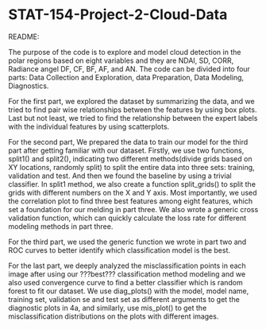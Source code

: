 # STAT-154-Project-2-Cloud-Data
README:

The purpose of the code is to explore and model cloud detection in the polar regions based on eight variables and they are NDAI, SD, CORR, Radiance angel DF, CF, BF, AF, and AN. 
The code can be divided into four parts: Data Collection and Exploration, data Preparation, Data Modeling, Diagnostics.

For the first part, we explored the dataset by summarizing the data, and we tried to find pair wise relationships between the features by using box plots. Last but not least, we tried to find the relationship between the expert labels with the individual features by using scatterplots. 

For the second part, We prepared the data to train our model for the third part after getting familiar with our dataset. Firstly, we use two functions, split1() and split2(), indicating two different methods(divide grids based on XY locations, randomly split) to split the entire data into three sets: training, validation and test. And then we found the baseline by using a trivial classifier. In split1 method, we also create a function split_grids() to split the grids with different numbers on the X and Y axis. Most importantly, we used the correlation plot to find three best features among eight features, which set a foundation for our melding in part three. We also wrote a generic cross validation function, which can quickly calculate the loss rate for different modeling methods in part three. 

For the third part, we used the generic function we wrote in part two and ROC curves to better identify which classification model is the best.

For the last part, we deeply analyzed the misclassification points in each image after using our ???best??? classification method modeling and we also used convergence curve to find a better classifier which is random forest to fit our dataset. We use diag_plots() with the model, model name, training set, validation se and test set as different arguments to get the diagnostic plots in 4a, and similarly, use mis_plot() to get the misclassification distributions on the plots with different images.